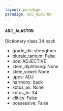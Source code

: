 ```yaml
---
layout: paradigm
paradigm: ADJ_ALASTON
---
```

### ` ADJ_ALASTON `

Dictionary class 34 back
* grade_dir: strengthen
* plurale_tantum: False
* pos: ADJECTIVE
* stem_diphthong: None
* stem_vowel: None
* upos: ADJ
* harmony: back
* kotus_av: None
* kotus_tn: 34
* clitics: False
* possessive: False
